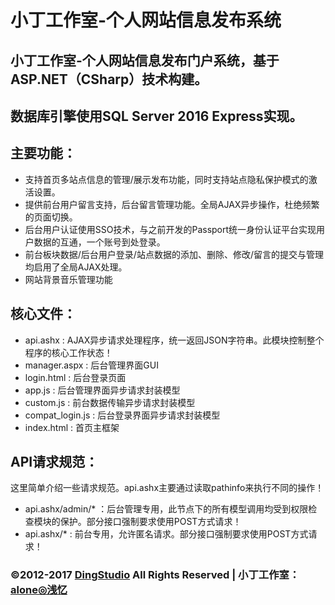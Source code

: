 # 小丁工作室-个人网站信息发布系统
## 小丁工作室-个人网站信息发布门户系统，基于ASP.NET（CSharp）技术构建。
## 数据库引擎使用SQL Server 2016 Express实现。

## 主要功能：
- 支持首页多站点信息的管理/展示发布功能，同时支持站点隐私保护模式的激活设置。
- 提供前台用户留言支持，后台留言管理功能。全局AJAX异步操作，杜绝频繁的页面切换。
- 后台用户认证使用SSO技术，与之前开发的Passport统一身份认证平台实现用户数据的互通，一个账号到处登录。
- 前台板块数据/后台用户登录/站点数据的添加、删除、修改/留言的提交与管理均启用了全局AJAX处理。
- 网站背景音乐管理功能

## 核心文件：
- api.ashx : AJAX异步请求处理程序，统一返回JSON字符串。此模块控制整个程序的核心工作状态！
- manager.aspx : 后台管理界面GUI
- login.html : 后台登录页面
- app.js : 后台管理界面异步请求封装模型
- custom.js : 前台数据传输异步请求封装模型
- compat_login.js : 后台登录界面异步请求封装模型
- index.html : 首页主框架

## API请求规范：
这里简单介绍一些请求规范。api.ashx主要通过读取pathinfo来执行不同的操作！
- api.ashx/admin/* ：后台管理专用，此节点下的所有模型调用均受到权限检查模块的保护。部分接口强制要求使用POST方式请求！
- api.ashx/* : 前台专用，允许匿名请求。部分接口强制要求使用POST方式请求！

### &copy;2012-2017 <a href="http://www.dingstudio.cn" target="_blank">DingStudio</a> All Rights Reserved | 小丁工作室：<a href="https://954759397.qzone.qq.com" target="_blank">alone◎浅忆</a>
